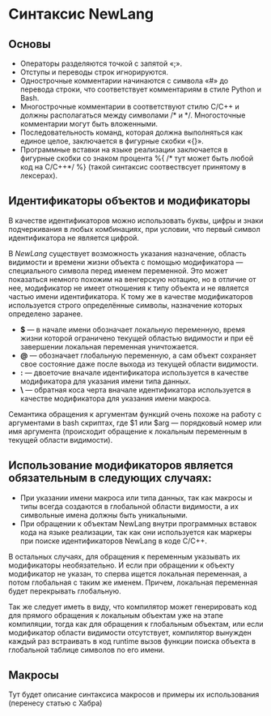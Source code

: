 # Синтаксис NewLang

## Основы
- Операторы разделяются точкой с запятой «;».
- Отступы и переводы строк игнорируются.
- Однострочные комментарии начинаются с символа «#» до перевода строки, что соответствует комментариям в стиле Python и Bash.
- Многострочные комментарии в соответствуют стилю С/С++ и должны располагаться между символами /* и */. Многосточные комментарии могут быть вложенными.
- Последовательность команд, которая должна выполняться как единое целое, заключается в фигурные скобки «{}».
- Программные вставки на языке реализации заключается в фигурные скобки со знаком процента %{ /* тут может быть любой код на C/C++*/ %} (такой синтаксис соотвествсует принятому в лексерах).


## Идентификаторы объектов и модификаторы

В качестве идентификаторов можно использовать буквы, цифры и знаки подчеркивания в любых комбинациях, при условии, что первый символ идентификатора не является цифрой.

В *NewLang* существует возможность указания назначение, область видимости и времени жизни объекта с помощью модификатора — специального символа перед именем переменной. Это может показаться немного похожим на венгерскую нотацию, но в отличие от нее, модификатор не имеет отношения к типу объекта и не является частью имени идентификатора. К тому же в качестве модификаторов используется строго определённые символы, назначение которых определено заранее.

- **$** — в начале имени обозначает локальную переменную, время жизни которой ограничено текущей областью видимости и при её завершении локальная переменная уничтожается.
- **@** — обозначает глобальную переменную, а сам объект сохраняет свое состояние даже после выхода из текущей области видимости.
- **:** — двоеточие вначале идентификатора используется в качестве модификатора для указания имени типа данных.
- **\\** — обратная коса черта вначале идентификатора используется в качестве модификатора для указания имени макроса.

Семантика обращения к аргументам функций очень похоже на работу с аргументами в bash скриптах, где $1 или $arg — порядковый номер или имя аргумента (происходит обращение к локальным переменным в текущей области видимости).


## Использование модификаторов является обязательным в следующих случаях:

- При указании имени макроса или типа данных, так как макросы и типы всегда создаются в глобальной области видимости, а их символьные имена должны быть уникальными.
- При обращении к объектам NewLang внутри программных вставок кода на языке реализации, так как они используется как маркеры при поиске идентификаторов NewLang в коде С/С++.

В остальных случаях, для обращения к переменным указывать их модификаторы необязательно. И если при обращении к объекту модификатор не указан, то сперва ищется локальная переменная, а потом глобальная с таким же именем. Причем, локальная переменная будет перекрывать глобальную.

Так же следует иметь в виду, что компилятор может генерировать код для прямого обращения к локальным объектам уже на этапе компиляции, тогда как для обращения к глобальным объектам, или если модификатор области видимости отсутствует, компилятор вынужден каждый раз встраивать в код runtime вызов функции поиска объекта в глобальной таблице символов по его имени.

## Макросы

Тут будет описание синтаксиса макросов и примеры их использования (перенесу статью с Хабра)

